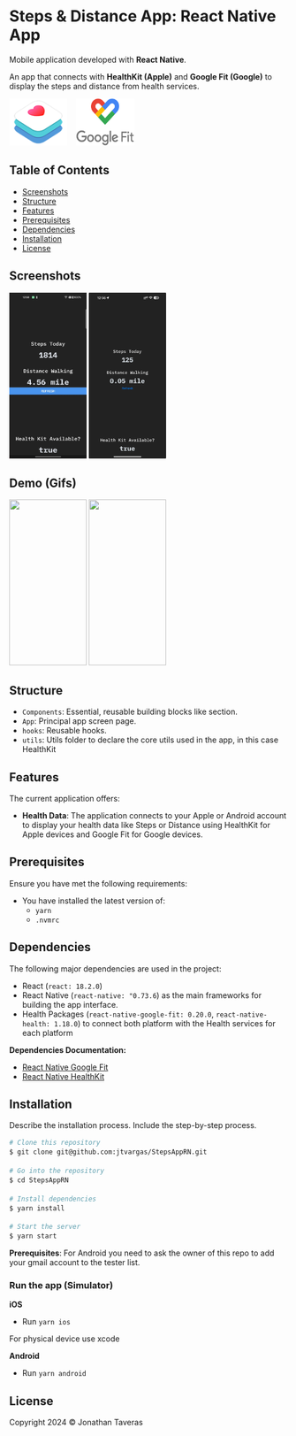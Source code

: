 
# Steps & Distance App: React Native App

Mobile application developed with **React Native**.

An app that connects with **HealthKit (Apple)** and **Google Fit (Google)** to display the steps and distance from health services.

<img src="./assets/preview/healthkit-logo.png"  width="105" height="85">&nbsp;&nbsp;&nbsp;&nbsp;<img src="./assets/preview/google-fit.png"  width="105" height="85">

## Table of Contents
- [Screenshots](#screenshots)
- [Structure](#structure)
- [Features](#features)
- [Prerequisites](#prerequisites)
- [Dependencies](#dependencies)
- [Installation](#installation)
- [License](#license)

## Screenshots

<img src="./assets/preview/android-app-example.png"  width="140" height="300">&nbsp;<img src="./assets/preview/ios-app-example.jpeg"  width="140" height="300">&nbsp;

## Demo (Gifs)

<img src="./assets/preview/steps-app-rn.gif"  width="140" height="300">&nbsp;<img src="./assets/preview/ios-example.gif"  width="140" height="300">&nbsp;

## Structure

- `Components`: Essential, reusable building blocks like section.
- `App`: Principal app screen page.
- `hooks`: Reusable hooks.
- `utils`: Utils folder to declare the core utils used in the app, in this case HealthKit

## Features
The current application offers:

- **Health Data**: The application connects to your Apple or Android account to display your health data like Steps or Distance using HealthKit for Apple devices and Google Fit for Google devices.

## Prerequisites
Ensure you have met the following requirements:

* You have installed the latest version of:
	*  `yarn`
   * `.nvmrc`

## Dependencies
The following major dependencies are used in the project:

- React (`react: 18.2.0`) 
- React Native (`react-native: "0.73.6`) as the main frameworks for building the app interface.
- Health Packages (`react-native-google-fit: 0.20.0`, `react-native-health: 1.18.0`) to connect both platform with the Health services for each platform

**Dependencies Documentation:**
- [React Native Google Fit](https://github.com/StasDoskalenko/react-native-google-fit#readme)
- [React Native HealthKit](https://github.com/agencyenterprise/react-native-healthkit#readme)


## Installation
Describe the installation process. Include the step-by-step process.

```bash
# Clone this repository
$ git clone git@github.com:jtvargas/StepsAppRN.git

# Go into the repository
$ cd StepsAppRN

# Install dependencies
$ yarn install

# Start the server
$ yarn start

```
**Prerequisites**: For Android you need to ask the owner of this repo to add your gmail account to the tester list.

### Run the app (**Simulator**)

**iOS**
- Run `yarn ios`

For physical device use xcode

**Android**
- Run `yarn android`



## License
Copyright 2024 © Jonathan Taveras